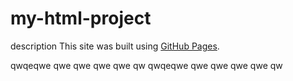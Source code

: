 # my-html-project
description
This site was built using [GitHub Pages](https://pages.github.com/).

qwqeqwe qwe qwe qwe qwe qw
qwqeqwe qwe qwe qwe qwe qw